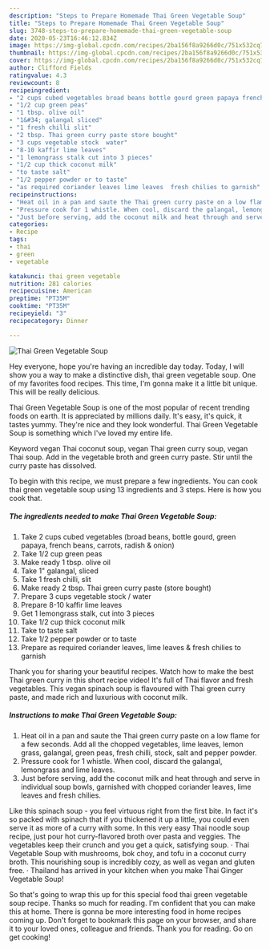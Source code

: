 ```yaml
---
description: "Steps to Prepare Homemade Thai Green Vegetable Soup"
title: "Steps to Prepare Homemade Thai Green Vegetable Soup"
slug: 3748-steps-to-prepare-homemade-thai-green-vegetable-soup
date: 2020-05-23T16:46:12.834Z
image: https://img-global.cpcdn.com/recipes/2ba156f8a9266d0c/751x532cq70/thai-green-vegetable-soup-recipe-main-photo.jpg
thumbnail: https://img-global.cpcdn.com/recipes/2ba156f8a9266d0c/751x532cq70/thai-green-vegetable-soup-recipe-main-photo.jpg
cover: https://img-global.cpcdn.com/recipes/2ba156f8a9266d0c/751x532cq70/thai-green-vegetable-soup-recipe-main-photo.jpg
author: Clifford Fields
ratingvalue: 4.3
reviewcount: 8
recipeingredient:
- "2 cups cubed vegetables broad beans bottle gourd green papaya french beans carrots radish  onion"
- "1/2 cup green peas"
- "1 tbsp. olive oil"
- "1&#34; galangal sliced"
- "1 fresh chilli slit"
- "2 tbsp. Thai green curry paste store bought"
- "3 cups vegetable stock  water"
- "8-10 kaffir lime leaves"
- "1 lemongrass stalk cut into 3 pieces"
- "1/2 cup thick coconut milk"
- "to taste salt"
- "1/2 pepper powder or to taste"
- "as required coriander leaves lime leaves  fresh chilies to garnish"
recipeinstructions:
- "Heat oil in a pan and saute the Thai green curry paste on a low flame for a few seconds. Add all the chopped vegetables, lime leaves, lemon grass, galangal, green peas, fresh chilli, stock, salt and pepper powder."
- "Pressure cook for 1 whistle. When cool, discard the galangal, lemongrass and lime leaves."
- "Just before serving, add the coconut milk and heat through and serve in individual soup bowls, garnished with chopped coriander leaves, lime leaves and fresh chilies."
categories:
- Recipe
tags:
- thai
- green
- vegetable

katakunci: thai green vegetable 
nutrition: 281 calories
recipecuisine: American
preptime: "PT35M"
cooktime: "PT35M"
recipeyield: "3"
recipecategory: Dinner

---
```



![Thai Green Vegetable Soup](https://img-global.cpcdn.com/recipes/2ba156f8a9266d0c/751x532cq70/thai-green-vegetable-soup-recipe-main-photo.jpg)

Hey everyone, hope you're having an incredible day today. Today, I will show you a way to make a distinctive dish, thai green vegetable soup. One of my favorites food recipes. This time, I'm gonna make it a little bit unique. This will be really delicious.

Thai Green Vegetable Soup is one of the most popular of recent trending foods on earth. It is appreciated by millions daily. It's easy, it's quick, it tastes yummy. They're nice and they look wonderful. Thai Green Vegetable Soup is something which I've loved my entire life.

Keyword vegan Thai coconut soup, vegan Thai green curry soup, vegan Thai soup. Add in the vegetable broth and green curry paste. Stir until the curry paste has dissolved.


To begin with this recipe, we must prepare a few ingredients. You can cook thai green vegetable soup using 13 ingredients and 3 steps. Here is how you cook that.

<!--inarticleads1-->

##### The ingredients needed to make Thai Green Vegetable Soup:

1. Take 2 cups cubed vegetables (broad beans, bottle gourd, green papaya, french beans, carrots, radish &amp; onion)
1. Take 1/2 cup green peas
1. Make ready 1 tbsp. olive oil
1. Take 1&#34; galangal, sliced
1. Take 1 fresh chilli, slit
1. Make ready 2 tbsp. Thai green curry paste (store bought)
1. Prepare 3 cups vegetable stock / water
1. Prepare 8-10 kaffir lime leaves
1. Get 1 lemongrass stalk, cut into 3 pieces
1. Take 1/2 cup thick coconut milk
1. Take to taste salt
1. Take 1/2 pepper powder or to taste
1. Prepare as required coriander leaves, lime leaves &amp; fresh chilies to garnish


Thank you for sharing your beautiful recipes. Watch how to make the best Thai green curry in this short recipe video! It&#39;s full of Thai flavor and fresh vegetables. This vegan spinach soup is flavoured with Thai green curry paste, and made rich and luxurious with coconut milk. 

<!--inarticleads2-->

##### Instructions to make Thai Green Vegetable Soup:

1. Heat oil in a pan and saute the Thai green curry paste on a low flame for a few seconds. Add all the chopped vegetables, lime leaves, lemon grass, galangal, green peas, fresh chilli, stock, salt and pepper powder.
1. Pressure cook for 1 whistle. When cool, discard the galangal, lemongrass and lime leaves.
1. Just before serving, add the coconut milk and heat through and serve in individual soup bowls, garnished with chopped coriander leaves, lime leaves and fresh chilies.


Like this spinach soup - you feel virtuous right from the first bite. In fact it&#39;s so packed with spinach that if you thickened it up a little, you could even serve it as more of a curry with some. In this very easy Thai noodle soup recipe, just pour hot curry-flavored broth over pasta and veggies. The vegetables keep their crunch and you get a quick, satisfying soup. · Thai Vegetable Soup with mushrooms, bok choy, and tofu in a coconut curry broth. This nourishing soup is incredibly cozy, as well as vegan and gluten free. · Thailand has arrived in your kitchen when you make Thai Ginger Vegetable Soup! 

So that's going to wrap this up for this special food thai green vegetable soup recipe. Thanks so much for reading. I'm confident that you can make this at home. There is gonna be more interesting food in home recipes coming up. Don't forget to bookmark this page on your browser, and share it to your loved ones, colleague and friends. Thank you for reading. Go on get cooking!
